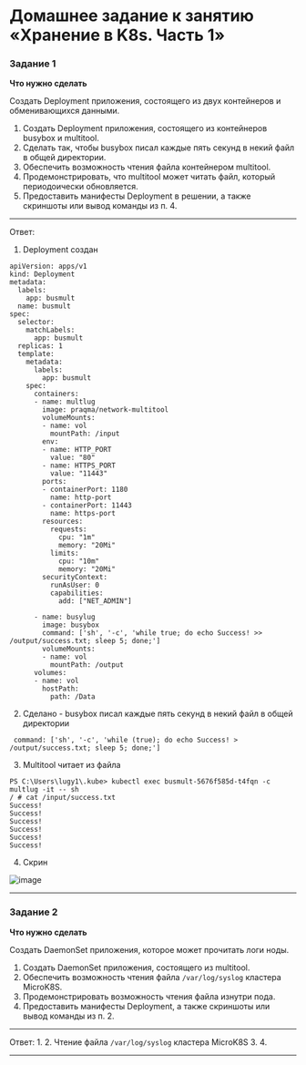# Домашнее задание к занятию «Хранение в K8s. Часть 1»

### Задание 1 

**Что нужно сделать**

Создать Deployment приложения, состоящего из двух контейнеров и обменивающихся данными.

1. Создать Deployment приложения, состоящего из контейнеров busybox и multitool.
2. Сделать так, чтобы busybox писал каждые пять секунд в некий файл в общей директории.
3. Обеспечить возможность чтения файла контейнером multitool.
4. Продемонстрировать, что multitool может читать файл, который периодоически обновляется.
5. Предоставить манифесты Deployment в решении, а также скриншоты или вывод команды из п. 4.

------
Ответ:
1. Deployment создан
```
apiVersion: apps/v1
kind: Deployment
metadata:
  labels:
    app: busmult
  name: busmult
spec:
  selector:
    matchLabels:
      app: busmult
  replicas: 1 
  template:
    metadata:
      labels:
        app: busmult
    spec:
      containers:
      - name: multlug
        image: praqma/network-multitool
        volumeMounts:
        - name: vol
          mountPath: /input
        env:
        - name: HTTP_PORT
          value: "80"
        - name: HTTPS_PORT
          value: "11443"
        ports:
        - containerPort: 1180 
          name: http-port
        - containerPort: 11443
          name: https-port
        resources:
          requests:
            cpu: "1m"
            memory: "20Mi"
          limits:
            cpu: "10m"
            memory: "20Mi"
        securityContext:
          runAsUser: 0
          capabilities:
            add: ["NET_ADMIN"]
      
      - name: busylug
        image: busybox
        command: ['sh', '-c', 'while true; do echo Success! >> /output/success.txt; sleep 5; done;']
        volumeMounts:
        - name: vol
          mountPath: /output
      volumes:
      - name: vol
        hostPath:
          path: /Data
```
2. Сделано - busybox писал каждые пять секунд в некий файл в общей директории
```
 command: ['sh', '-c', 'while (true); do echo Success! > /output/success.txt; sleep 5; done;']
```
3. Multitool читает из файла
```
PS C:\Users\lugy1\.kube> kubectl exec busmult-5676f585d-t4fqn -c multlug -it -- sh
/ # cat /input/success.txt
Success!
Success!
Success!
Success!
Success!
Success!
```
4. Скрин

![image](https://github.com/LugovskoyPavel/devops-netology-2022/assets/104651372/8dfc7139-8d0f-47d9-a583-7a6f2f8d207a)

------
### Задание 2

**Что нужно сделать**

Создать DaemonSet приложения, которое может прочитать логи ноды.

1. Создать DaemonSet приложения, состоящего из multitool.
2. Обеспечить возможность чтения файла `/var/log/syslog` кластера MicroK8S.
3. Продемонстрировать возможность чтения файла изнутри пода.
4. Предоставить манифесты Deployment, а также скриншоты или вывод команды из п. 2.

------
Ответ:
1.
2. Чтение файла `/var/log/syslog` кластера MicroK8S
3.
4.

------
